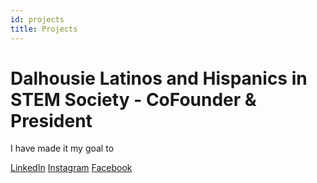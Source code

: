 ```yaml
---
id: projects
title: Projects
---
```


# Dalhousie Latinos and Hispanics in STEM Society - CoFounder & President

I have made it my goal to 
 
[LinkedIn](https://www.linkedin.com/company/69996935/admin/)
[Instagram](https://www.instagram.com/dal_lahis/)
[Facebook](https://www.facebook.com/dalhousie.lahis)
